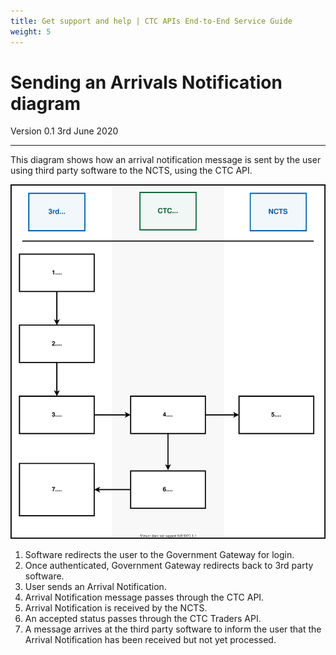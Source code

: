 ```yaml
---
title: Get support and help | CTC APIs End-to-End Service Guide
weight: 5
---
```

# Sending an Arrivals Notification diagram

Version 0.1 3rd June 2020
***


This diagram shows how an arrival notification message is sent by the user using third party software to the NCTS, using the CTC API.

<img src="../figures/sending-an-arrival-notification.svg"/>

1. Software redirects the user to the Government Gateway for login.   
2. Once authenticated, Government Gateway redirects back to 3rd party software.
3. User sends an Arrival Notification.
4. Arrival Notification message passes through the CTC API.
5. Arrival Notification is received by the NCTS.
6. An accepted status passes through the CTC Traders API.
7. A message arrives at the third party software to inform the user that the Arrival Notification has been received but not yet processed.
